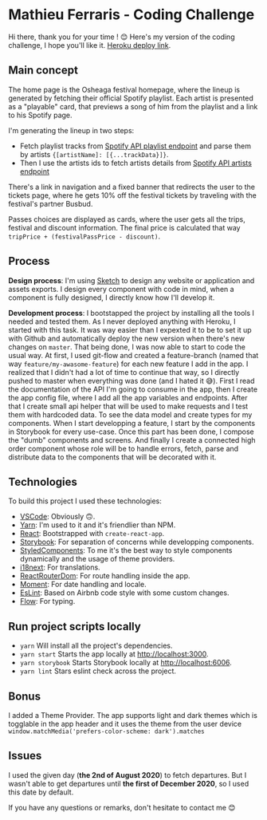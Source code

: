 # Mathieu Ferraris - Coding Challenge

Hi there, thank you for your time ! 😊
Here's my version of the coding challenge, I hope you'll like it.
[Heroku deploy link](https://mat-ferraris.herokuapp.com/).

## Main concept

The home page is the Osheaga festival homepage, where the lineup is generated by fetching their official Spotify playlist. Each artist is presented as a "playable" card, that previews a song of him from the playlist and a link to his Spotify page.

I'm generating the lineup in two steps:
- Fetch playlist tracks from [Spotify API playlist endpoint](https://developer.spotify.com/documentation/web-api/reference/playlists/get-playlists-tracks/) and parse them by artists `{[artistName]: [{...trackData}]}`.
- Then I use the artists ids to fetch artists details from [Spotify API artists endpoint](https://developer.spotify.com/documentation/web-api/reference/artists/get-several-artists/)

There's a link in navigation and a fixed banner that redirects the user to the tickets page, where he gets 10% off the festival tickets by traveling with the festival's partner Busbud.

Passes choices are displayed as cards, where the user gets all the trips, festival and discount information. The final price is calculated that way `tripPrice + (festivalPassPrice - discount)`.

## Process
**Design process**: I'm using [Sketch](https://www.sketch.com/) to design any website or application and assets exports. I design every component with code in mind, when a component is fully designed, I directly know how I'll develop it.

**Development process**: I bootstapped the project by installing all the tools I needed and tested them. As I never deployed anything with Heroku, I started with this task. It was way easier than I expexted it to be to set it up with Github and automatically deploy the new version when there's new changes on `master`. That being done, I was now able to start to code the usual way. At first, I used git-flow and created a feature-branch (named that way `feature/my-awasome-feature`) for each new feature I add in the app. I realized that I didn't had a lot of time to continue that way, so I directly pushed to master when everything was done (and I hated it 😅).
First I read the documentation of the API I'm going to consume in the app, then I create the app config file, where I add all the app variables and endpoints. After that I create small api helper that will be used to make requests and I test them with hardcoded data. To see the data model and create types for my components.
When I start developping a feature, I start by the components in Storybook for every use-case. Once this part has been done, I compose the "dumb" components and screens. And finally I create a connected high order component whose role will be to handle errors, fetch, parse and distribute data to the components that will be decorated with it.


## Technologies

To build this project I used these technologies:
- [VSCode](https://code.visualstudio.com/): Obviously 🙃.
- [Yarn](https://yarnpkg.com/): I'm used to it and it's friendlier than NPM.
- [React](https://reactjs.org/): Bootstrapped with `create-react-app`.
- [Storybook](https://storybook.js.org/): For separation of concerns while developping components.
- [StyledComponents](https://styled-components.com/): To me it's the best way to style components dynamically and the usage of theme providers.
- [i18next](https://www.i18next.com/): For translations.
- [ReactRouterDom](https://reactrouter.com/): For route handling inside the app.
- [Moment](https://momentjs.com/): For date handling and locale.
- [EsLint](https://eslint.org/): Based on Airbnb code style with some custom changes.
- [Flow](https://flow.org/): For typing.

## Run project scripts locally

- `yarn` Will install all the project's dependencies.
- `yarn start` Starts the app locally at [http://localhost:3000](http://localhost:3000).
- `yarn storybook` Starts Storybook locally at [http://localhost:6006](http://localhost:6006).
- `yarn lint` Stars eslint check across the project.

## Bonus

I added a Theme Provider. The app supports light and dark themes which is togglable in the app header and it uses the theme from the user device `window.matchMedia('prefers-color-scheme: dark').matches`

## Issues

I used the given day (**the 2nd of August 2020**) to fetch departures. But I wasn't able to get departures until **the first of December 2020**, so I used this date by default.

If you have any questions or remarks, don't hesitate to contact me 😊